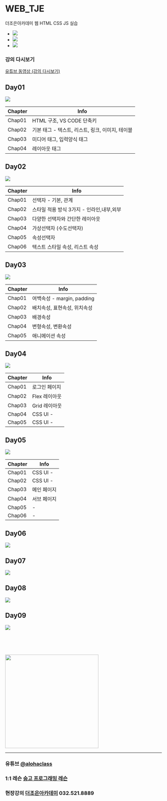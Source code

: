 # WEB_TJE
더조은아카데미 웹 HTML CSS JS 실습
<br>
- <img src="https://img.shields.io/badge/html-E34F26?style=flat&logo=html5&logoColor=white">
- <img src="https://img.shields.io/badge/css-1572B6?style=flat&logo=css3&logoColor=white">
- <img src="https://img.shields.io/badge/javascript-F7DF1E?style=flat&logo=javascript&logoColor=black">

### 강의 다시보기
<a href="https://www.youtube.com/playlist?list=PL4C2AmBC9jOZagk3XNV5pIiuK2J4b_VY9" target="_blank">유튜브 동영상 (강의 다시보기)</a>


## Day01
<img src="https://img.shields.io/badge/html-E34F26?style=flat&logo=html5&logoColor=white">

| Chapter | Info |
| ------ | ------ |
| Chap01 | HTML 구조, VS CODE 단축키 |
| Chap02 | 기본 태그 - 텍스트, 리스트, 링크, 이미지, 테이블 |
| Chap03 | 미디어 태그, 입력양식 태그 |
| Chap04 | 레이아웃 태그 |


## Day02
<img src="https://img.shields.io/badge/css-1572B6?style=flat&logo=css3&logoColor=white">

| Chapter | Info |
| ------ | ------ |
| Chap01 | 선택자 - 기본, 관계 |
| Chap02 | 스타일 적용 방식 3가지 - 인라인,내부,외부 |
| Chap03 | 다양한 선택자와 간단한 레이아웃 |
| Chap04 | 가상선택자 (수도선택자) |
| Chap05 | 속성선택자 |
| Chap06 | 텍스트 스타일 속성, 리스트 속성 |


## Day03
<img src="https://img.shields.io/badge/css-1572B6?style=flat&logo=css3&logoColor=white">

| Chapter | Info |
| ------ | ------ |
| Chap01 | 여백속성 - margin, padding |
| Chap02 | 배치속성, 표현속성, 위치속성 |
| Chap03 | 배경속성 |
| Chap04 | 변형속성, 변환속성 |
| Chap05 | 애니메이션 속성 |


## Day04
<img src="https://img.shields.io/badge/css-1572B6?style=flat&logo=css3&logoColor=white">

| Chapter | Info |
| ------ | ------ |
| Chap01 | 로그인 페이지 |
| Chap02 | Flex 레이아웃 |
| Chap03 | Grid 레이아웃 |
| Chap04 | CSS UI -  |
| Chap05 | CSS UI -  |


## Day05
<img src="https://img.shields.io/badge/css-1572B6?style=flat&logo=css3&logoColor=white">

| Chapter | Info |
| ------ | ------ |
| Chap01 | CSS UI -  |
| Chap02 | CSS UI -  |
| Chap03 | 메인 페이지 |
| Chap04 | 서브 페이지 |
| Chap05 | - |
| Chap06 | - |


## Day06
<img src="https://img.shields.io/badge/javascript-F7DF1E?style=flat&logo=javascript&logoColor=black">

## Day07
<img src="https://img.shields.io/badge/javascript-F7DF1E?style=flat&logo=javascript&logoColor=black">

## Day08
<img src="https://img.shields.io/badge/javascript-F7DF1E?style=flat&logo=javascript&logoColor=black">

## Day09
<img src="https://img.shields.io/badge/javascript-F7DF1E?style=flat&logo=javascript&logoColor=black">



<br><br><br>


<img src="https://i.imgur.com/CbuD3gl.png" width="300">


<hr>

### 유튜브 [@alohaclass](https://www.youtube.com/@alohaclass8075)

### 1:1 레슨 [숨고 프로그래밍 레슨](https://soomgo.com/profile/users/717340)

### 현장강의 [더조은아카데미](http://bu.tjoeun.co.kr/) 032.521.8889
